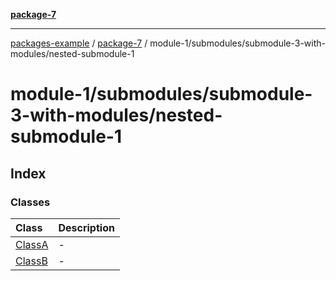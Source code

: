 [**package-7**](../../../../README.md)

***

[packages-example](../../../../../README.md) / [package-7](../../../../README.md) / module-1/submodules/submodule-3-with-modules/nested-submodule-1

# module-1/submodules/submodule-3-with-modules/nested-submodule-1

## Index

### Classes

| Class | Description |
| :------ | :------ |
| [ClassA](classes/ClassA.md) | - |
| [ClassB](classes/ClassB.md) | - |
